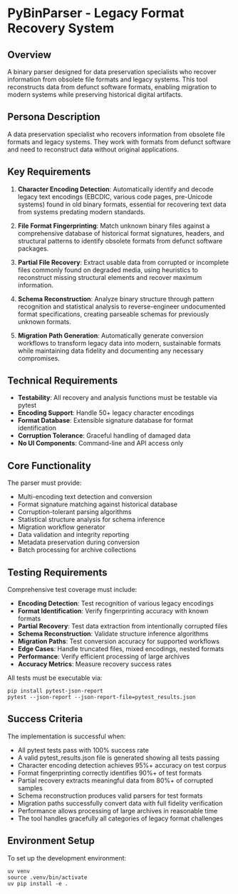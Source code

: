 # PyBinParser - Legacy Format Recovery System

## Overview
A binary parser designed for data preservation specialists who recover information from obsolete file formats and legacy systems. This tool reconstructs data from defunct software formats, enabling migration to modern systems while preserving historical digital artifacts.

## Persona Description
A data preservation specialist who recovers information from obsolete file formats and legacy systems. They work with formats from defunct software and need to reconstruct data without original applications.

## Key Requirements
1. **Character Encoding Detection**: Automatically identify and decode legacy text encodings (EBCDIC, various code pages, pre-Unicode systems) found in old binary formats, essential for recovering text data from systems predating modern standards.

2. **File Format Fingerprinting**: Match unknown binary files against a comprehensive database of historical format signatures, headers, and structural patterns to identify obsolete formats from defunct software packages.

3. **Partial File Recovery**: Extract usable data from corrupted or incomplete files commonly found on degraded media, using heuristics to reconstruct missing structural elements and recover maximum information.

4. **Schema Reconstruction**: Analyze binary structure through pattern recognition and statistical analysis to reverse-engineer undocumented format specifications, creating parseable schemas for previously unknown formats.

5. **Migration Path Generation**: Automatically generate conversion workflows to transform legacy data into modern, sustainable formats while maintaining data fidelity and documenting any necessary compromises.

## Technical Requirements
- **Testability**: All recovery and analysis functions must be testable via pytest
- **Encoding Support**: Handle 50+ legacy character encodings
- **Format Database**: Extensible signature database for format identification
- **Corruption Tolerance**: Graceful handling of damaged data
- **No UI Components**: Command-line and API access only

## Core Functionality
The parser must provide:
- Multi-encoding text detection and conversion
- Format signature matching against historical database
- Corruption-tolerant parsing algorithms
- Statistical structure analysis for schema inference
- Migration workflow generator
- Data validation and integrity reporting
- Metadata preservation during conversion
- Batch processing for archive collections

## Testing Requirements
Comprehensive test coverage must include:
- **Encoding Detection**: Test recognition of various legacy encodings
- **Format Identification**: Verify fingerprinting accuracy with known formats
- **Partial Recovery**: Test data extraction from intentionally corrupted files
- **Schema Reconstruction**: Validate structure inference algorithms
- **Migration Paths**: Test conversion accuracy for supported workflows
- **Edge Cases**: Handle truncated files, mixed encodings, nested formats
- **Performance**: Verify efficient processing of large archives
- **Accuracy Metrics**: Measure recovery success rates

All tests must be executable via:
```
pip install pytest-json-report
pytest --json-report --json-report-file=pytest_results.json
```

## Success Criteria
The implementation is successful when:
- All pytest tests pass with 100% success rate
- A valid pytest_results.json file is generated showing all tests passing
- Character encoding detection achieves 95%+ accuracy on test corpus
- Format fingerprinting correctly identifies 90%+ of test formats
- Partial recovery extracts meaningful data from 80%+ of corrupted samples
- Schema reconstruction produces valid parsers for test formats
- Migration paths successfully convert data with full fidelity verification
- Performance allows processing of large archives in reasonable time
- The tool handles gracefully all categories of legacy format challenges

## Environment Setup
To set up the development environment:
```
uv venv
source .venv/bin/activate
uv pip install -e .
```